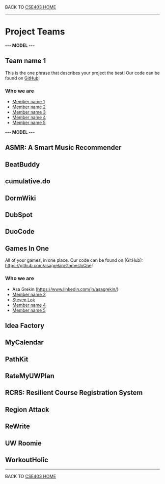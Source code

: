 BACK TO [CSE403 HOME](README.md)

---

# Project Teams

**--- MODEL ---**

## Team name 1

This is the one phrase that describes your project the best!
Our code can be found on [GitHub](https://github.com/username/projectname)!

### Who we are

  - [Member name 1](https://myhomepage.me)
  - [Member name 2](https://myhomepage.me)
  - [Member name 3](https://myhomepage.me)
  - [Member name 4](https://myhomepage.me)
  - [Member name 5](https://myhomepage.me)

**--- MODEL ---**

## ASMR: A Smart Music Recommender	

## BeatBuddy

## cumulative.do

## DormWiki

## DubSpot

## DuoCode

## Games In One

All of your games, in one place.
Our code can be found on [GitHub]: https://github.com/asagrekin/GamesInOne!

### Who we are

  - Asa Grekin (https://www.linkedin.com/in/asagrekin/)
  - [Member name 2](https://myhomepage.me)
  - [Steven Lok](https://www.linkedin.com/in/steven-lok/)
  - [Member name 4](https://myhomepage.me)
  - [Member name 5](https://myhomepage.me)
## Idea Factory

## MyCalendar

## PathKit

## RateMyUWPlan

## RCRS: Resilient Course Registration System

## Region Attack

## ReWrite

## UW Roomie

## WorkoutHolic

---

BACK TO [CSE403 HOME](README.md)
